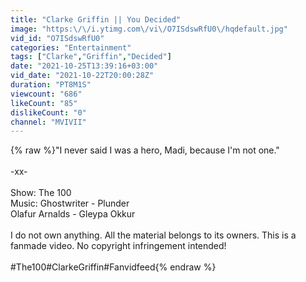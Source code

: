 ```yaml
---
title: "Clarke Griffin || You Decided"
image: "https:\/\/i.ytimg.com\/vi\/O7ISdswRfU0\/hqdefault.jpg"
vid_id: "O7ISdswRfU0"
categories: "Entertainment"
tags: ["Clarke","Griffin","Decided"]
date: "2021-10-25T13:39:16+03:00"
vid_date: "2021-10-22T20:00:28Z"
duration: "PT8M1S"
viewcount: "686"
likeCount: "85"
dislikeCount: "0"
channel: "MVIVII"
---
```

{% raw %}&quot;I never said I was a hero, Madi, because I'm not one.&quot;<br /><br />-xx-<br /><br />Show: The 100<br />Music: Ghostwriter - Plunder<br />             Olafur Arnalds - Gleypa Okkur<br /><br />I do not own anything. All the material belongs to its owners. This is a fanmade video. No copyright infringement intended!<br /><br />#The100#ClarkeGriffin#Fanvidfeed{% endraw %}
